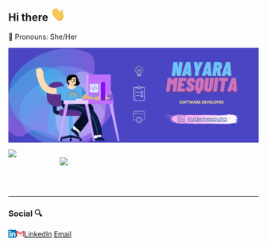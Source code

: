 ## Hi there <img src="Hi.gif" width="30px"></h2> 

:rainbow:  Pronouns: She/Her 

<a><img  align="center" src="image_presentation.png" /></a>
<center>
<table>
    <tr>
        <img width="400px" align="left" src="https://github-readme-stats.vercel.app/api/top-langs/?username=DeMesquita&hide=html&layout=compact&theme=buefy" /> 
        <img width="400px" align="right" src="https://github-readme-stats.vercel.app/api?username=DeMesquita&theme=buefy"/>
    </tr>   
</table>
</center> 
<br><br>

***

### Social :mag:  

<a href="https://www.linkedin.com/in/demesquita"><img src="linkedin.png" width="16" align="left"></img></a> [LinkedIn](https://www.linkedin.com/in/demesquita)
<a href="mailto:nayaramesquit@gmail.com"><img src="gmail.png" width="16" align="left"></img></a> [Email](https://www.gmail.com)


<!--
**DeMesquita/DeMesquita** is a ✨ _special_ ✨ repository because its `README.md` (this file) appears on your GitHub profile.

Here are some ideas to get you started:

- 🔭 I’m currently working on ...
- 🌱 I’m currently learning ...
- 👯 I’m looking to collaborate on ...
- 🤔 I’m looking for help with ...
- 💬 Ask me about ...
- 📫 How to reach me: ...
- 😄 Pronouns: ...
- ⚡ Fun fact: ...
-->

